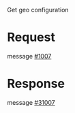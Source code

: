 Get geo configuration

# Request
message [#1007](../../proto/README.md#action_1007)

# Response
message [#31007](../../proto/README.md#action_31007)

